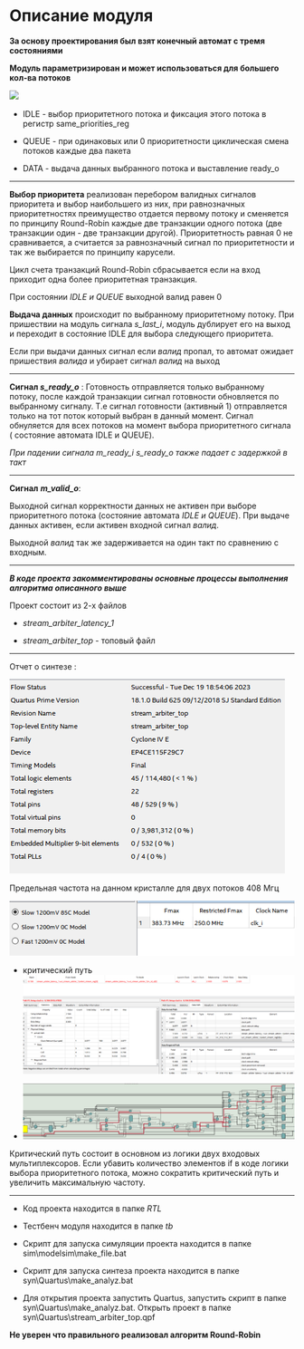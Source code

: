 

# Описание модуля

  

**За основу проектирования был взят конечный автомат с тремя состояниями**

**Модуль параметризирован и может использоваться для большего кол-ва потоков** 
  
![](/doc/1.jpg)
- IDLE - выбор приоритетного потока и фиксация этого потока в регистр same_priorities_reg

- QUEUE - при одинаковых или 0 приоритетности циклическая смена потоков каждые два пакета

- DATA - выдача данных выбранного потока и выставление ready_o

--------------------------------------------------------------------------------------------------------------------

**Выбор приоритета** реализован перебором валидных сигналов
приоритета и выбор наибольшего из них, при равнозначных приоритетностях преимущество отдается первому потоку и сменяется по принципу Round-Robin каждые две транзакции одного потока (две транзакции один - две транзакции другой). Приоритетность равная 0 не сравнивается, а считается за равнозначный сигнал по приоритетности и так же выбирается по принципу карусели.

Цикл счета транзакций Round-Robin сбрасывается если на вход приходит одна более приоритетная транзакция.

При состоянии *IDLE и QUEUE*  выходной валид равен 0

**Выдача данных** происходит по выбранному приоритетному потоку. При пришествии на модуль сигнала *s_last_i*, модуль дублирует его на выход и переходит в состояние IDLE для выбора следующего приоритета.

Если при выдачи данных сигнал если  *валид* пропал, то автомат ожидает пришествия *валида* и убирает сигнал *валид* на выход

  

---

  

  

**Сигнал *s_ready_o*** :
Готовность отправляется только выбранному потоку, после каждой транзакции сигнал готовности обновляется по выбранному сигналу. Т.е сигнал готовности (активный 1) отправляется только на тот поток который выбран в данный момент. Сигнал обнуляется для всех потоков на момент выбора приоритетного сигнала ( состояние автомата IDLE и QUEUE). 

*При падении сигнала m_ready_i s_ready_o также падает с задержкой в такт*

  

---

**Сигнал** ***m_valid_o***:

Выходной сигнал корректности данных не активен при выборе приоритетного потока (состояние автомата *IDLE и QUEUE*). При выдаче данных активен, если активен входной сигнал *валид*.

Выходной *валид* так же задерживается на один такт по сравнению с входным.

  

---

***В коде проекта закомментированы основные процессы выполнения алгоритма описанного выше***

  

Проект состоит из 2-х файлов

- *stream_arbiter_latency_1*

- *stream_arbiter_top* - топовый файл

---

Отчет о синтезе :

![  ](/doc/3.png)

  

Предельная частота на данном кристалле для двух потоков 408 Мгц

  

![  ](/doc/4.png)

- критический путь ![  ](/doc/7.png)

- ![ RTL модель критического пути ](/doc/8.png)

Критический путь состоит в основном из логики двух входовых мультиплексоров. Если убавить количество элементов if в коде логики выбора приоритетного потока, можно сократить критический путь и увеличить максимальную частоту.

---

- Код проекта находится в папке *RTL*

- Тестбенч модуля находится в папке *tb*

- Скрипт для запуска симуляции проекта находится в папке sim\modelsim\make_file.bat

- Скрипт для запуска синтеза проекта находится в папке syn\Quartus\make_analyz.bat

- Для открытия проекта запустить Quartus, запустить скрипт в папке syn\Quartus\make_analyz.bat. Открыть проект в папке syn\Quartus\stream_arbiter_top.qpf

  
**Не уверен что правильного реализовал алгоритм Round-Robin**

  

